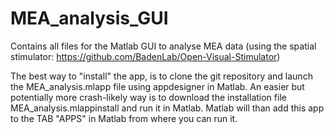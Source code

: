 # MEA_analysis_GUI
Contains all files for the Matlab GUI to analyse MEA data (using the spatial stimulator: https://github.com/BadenLab/Open-Visual-Stimulator)

The best way to "install" the app, is to clone the git repository and launch the MEA_analysis.mlapp file using appdesigner in Matlab. 
An easier but potentially more crash-likely way is to download the installation file MEA_analysis.mlappinstall and run it in Matlab. Matlab will than add this app to the TAB "APPS" in Matlab from where you can run it.

